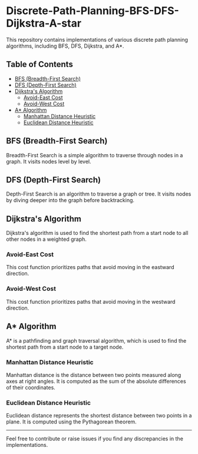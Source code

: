 # Discrete-Path-Planning-BFS-DFS-Dijkstra-A-star

This repository contains implementations of various discrete path planning algorithms, including BFS, DFS, Dijkstra, and A*.

## Table of Contents

- [BFS (Breadth-First Search)](#bfs-breadth-first-search)
- [DFS (Depth-First Search)](#dfs-depth-first-search)
- [Dijkstra's Algorithm](#dijkstras-algorithm)
  - [Avoid-East Cost](#avoid-east-cost)
  - [Avoid-West Cost](#avoid-west-cost)
- [A* Algorithm](#a-algorithm)
  - [Manhattan Distance Heuristic](#manhattan-distance-heuristic)
  - [Euclidean Distance Heuristic](#euclidean-distance-heuristic)

## BFS (Breadth-First Search)

Breadth-First Search is a simple algorithm to traverse through nodes in a graph. It visits nodes level by level.

## DFS (Depth-First Search)

Depth-First Search is an algorithm to traverse a graph or tree. It visits nodes by diving deeper into the graph before backtracking.

## Dijkstra's Algorithm

Dijkstra's algorithm is used to find the shortest path from a start node to all other nodes in a weighted graph.

### Avoid-East Cost

This cost function prioritizes paths that avoid moving in the eastward direction.

### Avoid-West Cost

This cost function prioritizes paths that avoid moving in the westward direction.

## A* Algorithm

A* is a pathfinding and graph traversal algorithm, which is used to find the shortest path from a start node to a target node.

### Manhattan Distance Heuristic

Manhattan distance is the distance between two points measured along axes at right angles. It is computed as the sum of the absolute differences of their coordinates.

### Euclidean Distance Heuristic

Euclidean distance represents the shortest distance between two points in a plane. It is computed using the Pythagorean theorem.

---

Feel free to contribute or raise issues if you find any discrepancies in the implementations.


